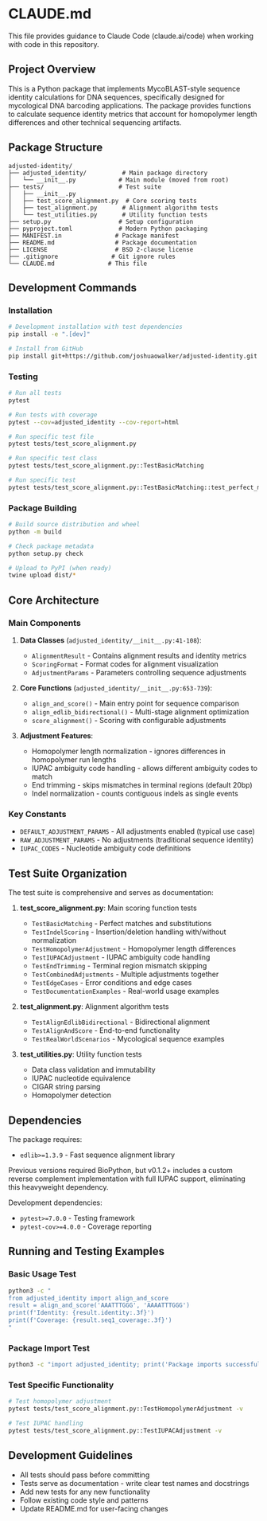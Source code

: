 # CLAUDE.md

This file provides guidance to Claude Code (claude.ai/code) when working with code in this repository.

## Project Overview

This is a Python package that implements MycoBLAST-style sequence identity calculations for DNA sequences, specifically designed for mycological DNA barcoding applications. The package provides functions to calculate sequence identity metrics that account for homopolymer length differences and other technical sequencing artifacts.

## Package Structure

```
adjusted-identity/
├── adjusted_identity/          # Main package directory
│   └── __init__.py            # Main module (moved from root)
├── tests/                     # Test suite
│   ├── __init__.py
│   ├── test_score_alignment.py  # Core scoring tests
│   ├── test_alignment.py       # Alignment algorithm tests
│   └── test_utilities.py       # Utility function tests
├── setup.py                   # Setup configuration
├── pyproject.toml             # Modern Python packaging
├── MANIFEST.in               # Package manifest
├── README.md                 # Package documentation
├── LICENSE                   # BSD 2-clause license
├── .gitignore               # Git ignore rules
└── CLAUDE.md               # This file
```

## Development Commands

### Installation
```bash
# Development installation with test dependencies
pip install -e ".[dev]"

# Install from GitHub
pip install git+https://github.com/joshuaowalker/adjusted-identity.git
```

### Testing
```bash
# Run all tests
pytest

# Run tests with coverage
pytest --cov=adjusted_identity --cov-report=html

# Run specific test file
pytest tests/test_score_alignment.py

# Run specific test class
pytest tests/test_score_alignment.py::TestBasicMatching

# Run specific test
pytest tests/test_score_alignment.py::TestBasicMatching::test_perfect_match
```

### Package Building
```bash
# Build source distribution and wheel
python -m build

# Check package metadata
python setup.py check

# Upload to PyPI (when ready)
twine upload dist/*
```

## Core Architecture

### Main Components

1. **Data Classes** (`adjusted_identity/__init__.py:41-108`):
   - `AlignmentResult` - Contains alignment results and identity metrics
   - `ScoringFormat` - Format codes for alignment visualization
   - `AdjustmentParams` - Parameters controlling sequence adjustments

2. **Core Functions** (`adjusted_identity/__init__.py:653-739`):
   - `align_and_score()` - Main entry point for sequence comparison
   - `align_edlib_bidirectional()` - Multi-stage alignment optimization
   - `score_alignment()` - Scoring with configurable adjustments

3. **Adjustment Features**:
   - Homopolymer length normalization - ignores differences in homopolymer run lengths
   - IUPAC ambiguity code handling - allows different ambiguity codes to match
   - End trimming - skips mismatches in terminal regions (default 20bp)
   - Indel normalization - counts contiguous indels as single events

### Key Constants

- `DEFAULT_ADJUSTMENT_PARAMS` - All adjustments enabled (typical use case)
- `RAW_ADJUSTMENT_PARAMS` - No adjustments (traditional sequence identity)
- `IUPAC_CODES` - Nucleotide ambiguity code definitions

## Test Suite Organization

The test suite is comprehensive and serves as documentation:

1. **test_score_alignment.py**: Main scoring function tests
   - `TestBasicMatching` - Perfect matches and substitutions
   - `TestIndelScoring` - Insertion/deletion handling with/without normalization
   - `TestHomopolymerAdjustment` - Homopolymer length differences
   - `TestIUPACAdjustment` - IUPAC ambiguity code handling
   - `TestEndTrimming` - Terminal region mismatch skipping
   - `TestCombinedAdjustments` - Multiple adjustments together
   - `TestEdgeCases` - Error conditions and edge cases
   - `TestDocumentationExamples` - Real-world usage examples

2. **test_alignment.py**: Alignment algorithm tests
   - `TestAlignEdlibBidirectional` - Bidirectional alignment
   - `TestAlignAndScore` - End-to-end functionality
   - `TestRealWorldScenarios` - Mycological sequence examples

3. **test_utilities.py**: Utility function tests
   - Data class validation and immutability
   - IUPAC nucleotide equivalence
   - CIGAR string parsing
   - Homopolymer detection

## Dependencies

The package requires:
- `edlib>=1.3.9` - Fast sequence alignment library

Previous versions required BioPython, but v0.1.2+ includes a custom reverse complement
implementation with full IUPAC support, eliminating this heavyweight dependency.

Development dependencies:
- `pytest>=7.0.0` - Testing framework
- `pytest-cov>=4.0.0` - Coverage reporting

## Running and Testing Examples

### Basic Usage Test
```bash
python3 -c "
from adjusted_identity import align_and_score
result = align_and_score('AAATTTGGG', 'AAAATTTGGG')
print(f'Identity: {result.identity:.3f}')
print(f'Coverage: {result.seq1_coverage:.3f}')
"
```

### Package Import Test
```bash
python3 -c "import adjusted_identity; print('Package imports successfully')"
```

### Test Specific Functionality
```bash
# Test homopolymer adjustment
pytest tests/test_score_alignment.py::TestHomopolymerAdjustment -v

# Test IUPAC handling
pytest tests/test_score_alignment.py::TestIUPACAdjustment -v
```

## Development Guidelines

- All tests should pass before committing
- Tests serve as documentation - write clear test names and docstrings
- Add new tests for any new functionality
- Follow existing code style and patterns
- Update README.md for user-facing changes